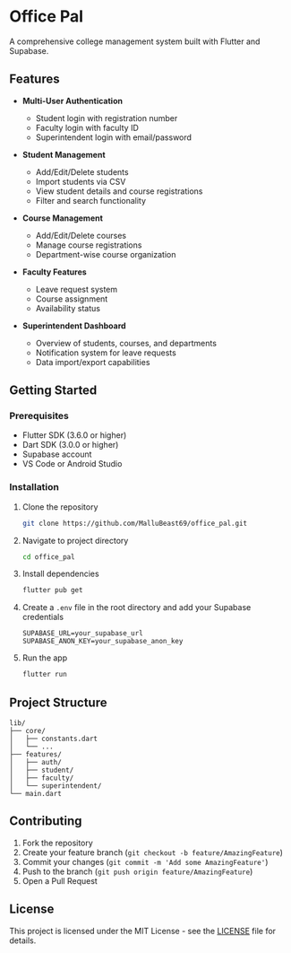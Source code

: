 # Office Pal

A comprehensive college management system built with Flutter and Supabase.

## Features

- **Multi-User Authentication**
  - Student login with registration number
  - Faculty login with faculty ID
  - Superintendent login with email/password

- **Student Management**
  - Add/Edit/Delete students
  - Import students via CSV
  - View student details and course registrations
  - Filter and search functionality

- **Course Management**
  - Add/Edit/Delete courses
  - Manage course registrations
  - Department-wise course organization

- **Faculty Features**
  - Leave request system
  - Course assignment
  - Availability status

- **Superintendent Dashboard**
  - Overview of students, courses, and departments
  - Notification system for leave requests
  - Data import/export capabilities

## Getting Started

### Prerequisites

- Flutter SDK (3.6.0 or higher)
- Dart SDK (3.0.0 or higher)
- Supabase account
- VS Code or Android Studio

### Installation

1. Clone the repository
   ```bash
   git clone https://github.com/MalluBeast69/office_pal.git
   ```

2. Navigate to project directory
   ```bash
   cd office_pal
   ```

3. Install dependencies
   ```bash
   flutter pub get
   ```

4. Create a `.env` file in the root directory and add your Supabase credentials
   ```
   SUPABASE_URL=your_supabase_url
   SUPABASE_ANON_KEY=your_supabase_anon_key
   ```

5. Run the app
   ```bash
   flutter run
   ```

## Project Structure

```
lib/
├── core/
│   ├── constants.dart
│   └── ...
├── features/
│   ├── auth/
│   ├── student/
│   ├── faculty/
│   └── superintendent/
└── main.dart
```

## Contributing

1. Fork the repository
2. Create your feature branch (`git checkout -b feature/AmazingFeature`)
3. Commit your changes (`git commit -m 'Add some AmazingFeature'`)
4. Push to the branch (`git push origin feature/AmazingFeature`)
5. Open a Pull Request

## License

This project is licensed under the MIT License - see the [LICENSE](LICENSE) file for details.
